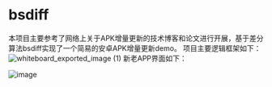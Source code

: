 # bsdiff
本项目主要参考了网络上关于APK增量更新的技术博客和论文进行开展，基于差分算法bsdiff实现了一个简易的安卓APK增量更新demo。
项目主要逻辑框架如下：
![whiteboard_exported_image (1)](https://github.com/user-attachments/assets/0b556955-26c4-405f-ad62-2d347b32a92b)
新老APP界面如下：

![image](https://github.com/user-attachments/assets/f11f44ee-9321-4c7f-973e-083a018e952f)

